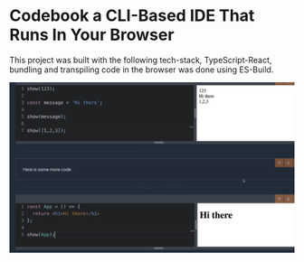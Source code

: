 # Codebook a CLI-Based IDE That Runs In Your Browser

This project was built with the following tech-stack, TypeScript-React, bundling and transpiling code in the browser was done using ES-Build.

![alt-text](https://github.com/smazydev/code-book/blob/main/project-img.png)
